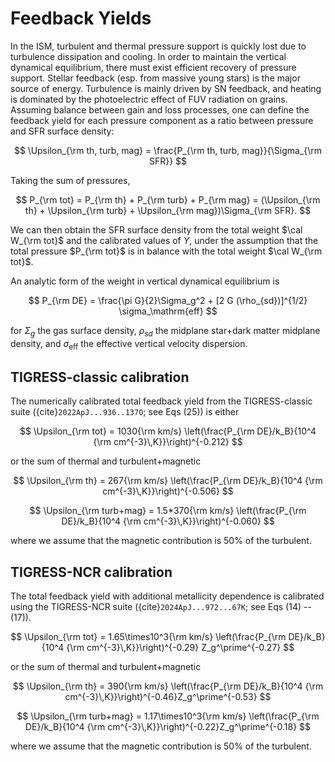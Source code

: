# Feedback Yields

In the ISM, turbulent and thermal pressure support is quickly lost due to turbulence dissipation and cooling.
In order to maintain the vertical dynamical equilibrium, there must exist efficient recovery of pressure support.
Stellar feedback (esp. from massive young stars) is the major source of energy.
Turbulence is mainly driven by SN feedback, and heating is dominated by the photoelectric effect of FUV radiation on grains.
Assuming balance between gain and loss processes, one can define the feedback yield for each pressure component as a ratio between pressure and SFR surface density:

$$
  \Upsilon_{\rm th, turb, mag} = \frac{P_{\rm th, turb, mag}}{\Sigma_{\rm SFR}}
$$

Taking the sum of pressures,

$$
  P_{\rm tot} = P_{\rm th} + P_{\rm turb} + P_{\rm mag} =  (\Upsilon_{\rm th} + \Upsilon_{\rm turb} + \Upsilon_{\rm mag})\Sigma_{\rm SFR}.
$$

We can then obtain the SFR surface density from the total weight $\cal W_{\rm tot}$ and the calibrated values of $\Upsilon$, under the assumption
that the total pressure $P_{\rm tot}$ is in balance with the total weight $\cal W_{\rm tot}$.

An analytic form of the weight in vertical dynamical equilibrium is

$$
P_{\rm DE} = \frac{\pi G}{2}\Sigma_g^2 + [2 G (\rho_{sd})]^{1/2} \sigma_\mathrm{eff}
$$

for $\Sigma_g$ the gas surface density, $\rho_{sd}$ the midplane star+dark matter midplane density, and  $\sigma_\mathrm{eff}$ the effective vertical
velocity dispersion.

## TIGRESS-classic calibration

The numerically calibrated total feedback yield from the TIGRESS-classic suite ({cite}`2022ApJ...936..137O`; see Eqs (25)) is either

$$
  \Upsilon_{\rm tot} = 1030{\rm km/s} \left(\frac{P_{\rm DE}/k_B}{10^4 {\rm cm^{-3}\,K}}\right)^{-0.212}
$$

or the sum of thermal and turbulent+magnetic

$$
  \Upsilon_{\rm th} = 267{\rm km/s} \left(\frac{P_{\rm DE}/k_B}{10^4 {\rm cm^{-3}\,K}}\right)^{-0.506}
$$

$$
  \Upsilon_{\rm turb+mag} = 1.5*370{\rm km/s} \left(\frac{P_{\rm DE}/k_B}{10^4 {\rm cm^{-3}\,K}}\right)^{-0.060}
$$

where we assume that the magnetic contribution is 50\% of the turbulent.

## TIGRESS-NCR calibration

The total feedback yield with additional metallicity dependence is calibrated using the TIGRESS-NCR suite ({cite}`2024ApJ...972...67K`; see Eqs (14) -- (17)).

$$
  \Upsilon_{\rm tot} = 1.65\times10^3{\rm km/s} \left(\frac{P_{\rm DE}/k_B}{10^4 {\rm cm^{-3}\,K}}\right)^{-0.29} Z_g^\prime^{-0.27}
$$

or the sum of thermal and turbulent+magnetic

$$
  \Upsilon_{\rm th} = 390{\rm km/s} \left(\frac{P_{\rm DE}/k_B}{10^4 {\rm cm^{-3}\,K}}\right)^{-0.46}Z_g^\prime^{-0.53}
$$

$$
  \Upsilon_{\rm turb+mag} = 1.17\times10^3{\rm km/s} \left(\frac{P_{\rm DE}/k_B}{10^4 {\rm cm^{-3}\,K}}\right)^{-0.22}Z_g^\prime^{-0.18}
$$

where we assume that the magnetic contribution is 50\% of the turbulent.
